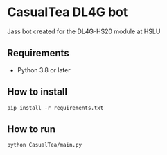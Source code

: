 # CasualTea DL4G bot

Jass bot created for the DL4G-HS20 module at HSLU

## Requirements

- Python 3.8 or later

## How to install

    pip install -r requirements.txt

## How to run

    python CasualTea/main.py
